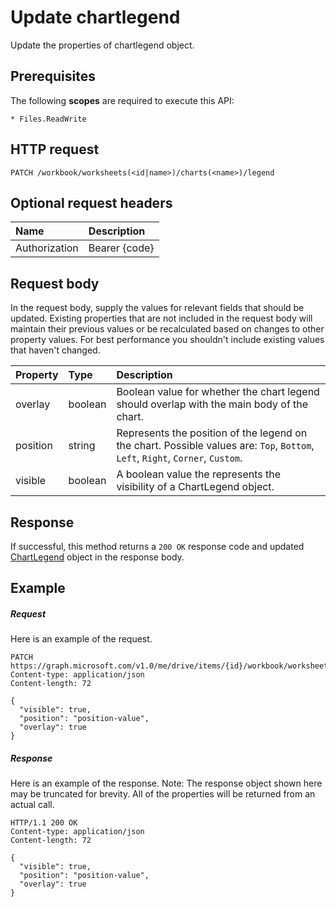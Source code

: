 # Update chartlegend

Update the properties of chartlegend object.
## Prerequisites
The following **scopes** are required to execute this API: 

    * Files.ReadWrite

## HTTP request
<!-- { "blockType": "ignored" } -->
```http
PATCH /workbook/worksheets(<id|name>)/charts(<name>)/legend
```
## Optional request headers
| Name       | Description|
|:-----------|:-----------|
| Authorization  | Bearer {code}|


## Request body
In the request body, supply the values for relevant fields that should be updated. Existing properties that are not included in the request body will maintain their previous values or be recalculated based on changes to other property values. For best performance you shouldn't include existing values that haven't changed.

| Property	   | Type	|Description|
|:---------------|:--------|:----------|
|overlay|boolean|Boolean value for whether the chart legend should overlap with the main body of the chart.|
|position|string|Represents the position of the legend on the chart. Possible values are: `Top`, `Bottom`, `Left`, `Right`, `Corner`, `Custom`.|
|visible|boolean|A boolean value the represents the visibility of a ChartLegend object.|

## Response
If successful, this method returns a `200 OK` response code and updated [ChartLegend](../resources/chartlegend.md) object in the response body.
## Example
##### Request
Here is an example of the request.
<!-- {
  "blockType": "request",
  "name": "update_chartlegend"
}-->
```http
PATCH https://graph.microsoft.com/v1.0/me/drive/items/{id}/workbook/worksheets(<id|name>)/charts(<name>)/legend
Content-type: application/json
Content-length: 72

{
  "visible": true,
  "position": "position-value",
  "overlay": true
}
```
##### Response
Here is an example of the response. Note: The response object shown here may be truncated for brevity. All of the properties will be returned from an actual call.
<!-- {
  "blockType": "response",
  "truncated": true,
  "@odata.type": "microsoft.graph.chartLegend"
} -->
```http
HTTP/1.1 200 OK
Content-type: application/json
Content-length: 72

{
  "visible": true,
  "position": "position-value",
  "overlay": true
}
```

<!-- uuid: 8fcb5dbc-d5aa-4681-8e31-b001d5168d79
2015-10-25 14:57:30 UTC -->
<!-- {
  "type": "#page.annotation",
  "description": "Update chartlegend",
  "keywords": "",
  "section": "documentation",
  "tocPath": ""
}-->